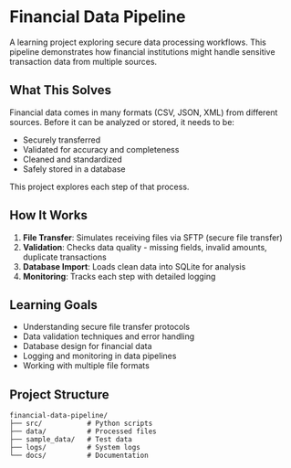 # Financial Data Pipeline

A learning project exploring secure data processing workflows. This pipeline demonstrates how financial institutions might handle sensitive transaction data from multiple sources.

## What This Solves

Financial data comes in many formats (CSV, JSON, XML) from different sources. Before it can be analyzed or stored, it needs to be:
- Securely transferred
- Validated for accuracy and completeness  
- Cleaned and standardized
- Safely stored in a database

This project explores each step of that process.

## How It Works

1. **File Transfer**: Simulates receiving files via SFTP (secure file transfer)
2. **Validation**: Checks data quality - missing fields, invalid amounts, duplicate transactions
3. **Database Import**: Loads clean data into SQLite for analysis
4. **Monitoring**: Tracks each step with detailed logging

## Learning Goals

- Understanding secure file transfer protocols
- Data validation techniques and error handling
- Database design for financial data
- Logging and monitoring in data pipelines
- Working with multiple file formats

## Project Structure

```
financial-data-pipeline/
├── src/           # Python scripts
├── data/          # Processed files
├── sample_data/   # Test data
├── logs/          # System logs
└── docs/          # Documentation
```

